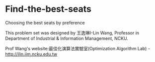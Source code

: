 # Find-the-best-seats
Choosing the best seats by preference


This problem set was designed by 王逸琳I-Lin Wang, Professor in Department of Industrial & Information Management, NCKU. 

Prof Wang's website:最佳化演算法實驗室(Optimization Algorithm Lab) - http://ilin.iim.ncku.edu.tw

